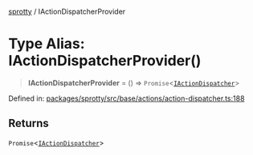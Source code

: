 
[sprotty](../globals) / IActionDispatcherProvider

# Type Alias: IActionDispatcherProvider()

> **IActionDispatcherProvider** = () => `Promise`\<[`IActionDispatcher`](../Interface.IActionDispatcher)\>

Defined in: [packages/sprotty/src/base/actions/action-dispatcher.ts:188](https://github.com/eclipse-sprotty/sprotty/blob/f9b2433481cc27a1ac0c92d525a92039ae7f6c76/packages/sprotty/src/base/actions/action-dispatcher.ts#L188)

## Returns

`Promise`\<[`IActionDispatcher`](../Interface.IActionDispatcher)\>
